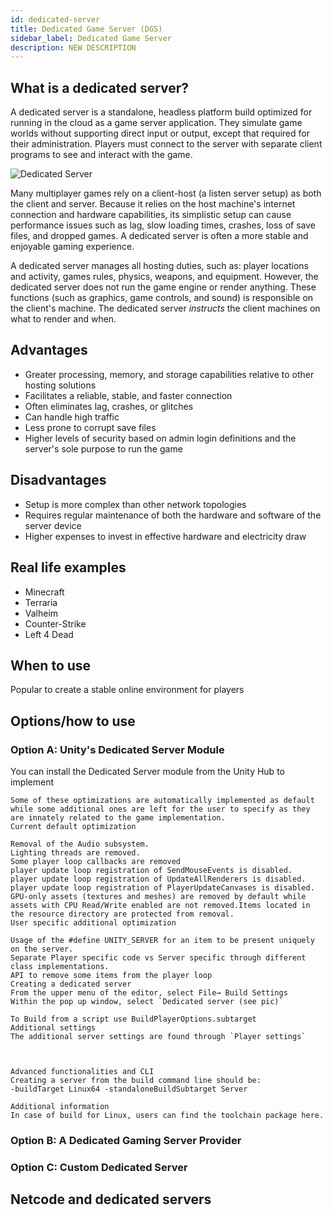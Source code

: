 ```yaml
---
id: dedicated-server
title: Dedicated Game Server (DGS)
sidebar_label: Dedicated Game Server
description: NEW DESCRIPTION
---
```


## What is a dedicated server?

A dedicated server is a standalone, headless platform build optimized for running in the cloud as a game server application. They simulate game worlds without supporting direct input or output, except that required for their administration. Players must connect to the server with separate client programs to see and interact with the game.

![Dedicated Server](/img/ded_server.png)

Many multiplayer games rely on a client-host (a listen server setup) as both the client and server. Because it relies on the host machine's internet connection and hardware capabilities, its simplistic setup can cause performance issues such as lag, slow loading times, crashes, loss of save files, and dropped games. A dedicated server is often a more stable and enjoyable gaming experience.

A dedicated server manages all hosting duties, such as: player locations and activity, games rules, physics, weapons, and equipment. However, the dedicated server does not run the game engine or render anything. These functions (such as graphics, game controls, and sound) is responsible on the client's machine. The dedicated server _instructs_ the client machines on what to render and when.

## Advantages

* Greater processing, memory, and storage capabilities relative to other hosting solutions
* Facilitates a reliable, stable, and faster connection
* Often eliminates lag, crashes, or glitches
* Can handle high traffic
* Less prone to corrupt save files
* Higher levels of security based on admin login definitions and the server's sole purpose to run the game

## Disadvantages

* Setup is more complex than other network topologies
* Requires regular maintenance of both the hardware and software of the server device
* Higher expenses to invest in effective hardware and electricity draw

## Real life examples

* Minecraft
* Terraria
* Valheim
* Counter-Strike
* Left 4 Dead

## When to use

Popular to create a stable online environment for players

## Options/how to use

### Option A: Unity's Dedicated Server Module

You can install the Dedicated Server module from the Unity Hub to implement

~~~~~~~~ [Johann's original content that I'm going to finess here]
Some of these optimizations are automatically implemented as default while some additional ones are left for the user to specify as they are innately related to the game implementation.
Current default optimization

Removal of the Audio subsystem.
Lighting threads are removed. 
Some player loop callbacks are removed 
player update loop registration of SendMouseEvents is disabled.
player update loop registration of UpdateAllRenderers is disabled.
player update loop registration of PlayerUpdateCanvases is disabled.
GPU-only assets (textures and meshes) are removed by default while assets with CPU Read/Write enabled are not removed.Items located in the resource directory are protected from removal. 
User specific additional optimization

Usage of the #define UNITY_SERVER for an item to be present uniquely on the server.
Separate Player specific code vs Server specific through different class implementations.
API to remove some items from the player loop 
Creating a dedicated server 
From the upper menu of the editor, select File→ Build Settings 
Within the pop up window, select `Dedicated server (see pic)` 

To Build from a script use BuildPlayerOptions.subtarget
Additional settings
The additional server settings are found through `Player settings` 



Advanced functionalities and CLI
Creating a server from the build command line should be:
-buildTarget Linux64 -standaloneBuildSubtarget Server

Additional information
In case of build for Linux, users can find the toolchain package here.
~~~~~~~~

### Option B: A Dedicated Gaming Server Provider

### Option C: Custom Dedicated Server

## Netcode and dedicated servers
